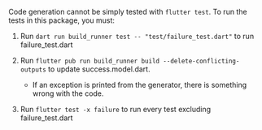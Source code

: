 Code generation cannot be simply tested with `flutter test`. To run the tests in this package, you must:


1. Run `dart run build_runner test -- "test/failure_test.dart"` to run failure_test.dart

2. Run `flutter pub run build_runner build --delete-conflicting-outputs` to update success.model.dart.
    - If an exception is printed from the generator, there is something wrong with the code.

3. Run `flutter test -x failure` to run every test excluding failure_test.dart
